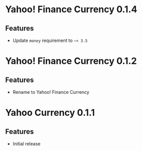 Yahoo! Finance Currency 0.1.4
=====================

Features
--------
 - Update `money` requirement to `~> 3.5`

Yahoo! Finance Currency 0.1.2
=====================

Features
--------
 - Rename to Yahoo! Finance Currency

Yahoo Currency 0.1.1
=====================

Features
--------
 - Initial release
